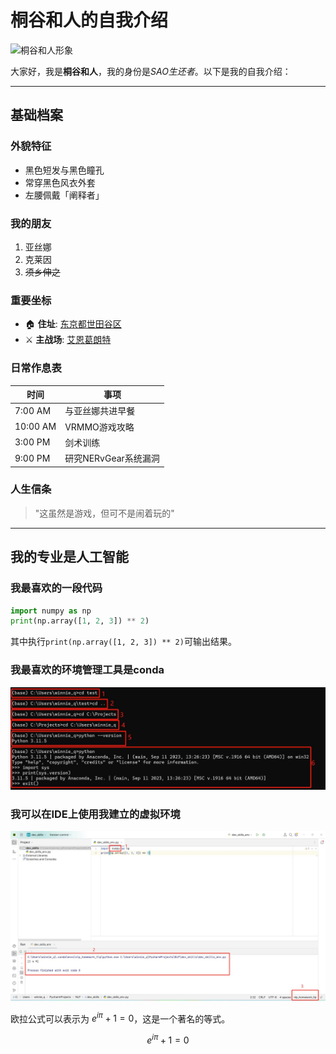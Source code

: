 # 桐谷和人的自我介绍

<img src="https://baike.baidu.com/pic/%E6%A1%90%E8%B0%B7%E5%92%8C%E4%BA%BA/5251890/1/37d12f2eb9389b504fc280c39362f2dde71190efc051?fromModule=lemma_top-image&ct=single#aid=1&pic=37d12f2eb9389b504fc280c39362f2dde71190efc051" width="200" alt="桐谷和人形象">

大家好，我是**桐谷和人**，我的身份是*SAO生还者*。以下是我的自我介绍：

---

## 基础档案 

### 外貌特征 
- 黑色短发与黑色瞳孔
- 常穿黑色风衣外套
- 左腰佩戴「阐释者」

### 我的朋友
1. 亚丝娜
2. 克莱因
3. ~~须乡伸之~~

### 重要坐标
- 🏠 **住址**: [东京都世田谷区](https://baike.baidu.com/item/%E4%B8%96%E7%94%B0%E8%B0%B7%E5%8C%BA/3101141?fromModule=search-result_lemma) 
- ⚔️ **主战场**: [艾恩葛朗特](https://baike.baidu.com/item/%E8%89%BE%E6%81%A9%E8%91%9B%E6%9C%97%E7%89%B9?fromModule=lemma_search-box)

### 日常作息表
| 时间       | 事项                  |
|------------|-----------------------|
| 7:00 AM    | 与亚丝娜共进早餐      |
| 10:00 AM   | VRMMO游戏攻略         |
| 3:00 PM    | 剑术训练              |
| 9:00 PM    | 研究NERvGear系统漏洞  |

### 人生信条
> "这虽然是游戏，但可不是闹着玩的"
---

## 我的专业是人工智能
### 我最喜欢的一段代码

```python
import numpy as np
print(np.array([1, 2, 3]) ** 2)
```
其中执行`print(np.array([1, 2, 3]) ** 2)`可输出结果。

### 我最喜欢的环境管理工具是conda
<img src="https://raw.githubusercontent.com/Winnie-Qi/dev_skills/main/images/pic1.jpg" width="800" alt="截图一">

### 我可以在IDE上使用我建立的虚拟环境
<img src="https://raw.githubusercontent.com/Winnie-Qi/dev_skills/main/images/pic2.jpg" width="800" alt="截图二">

欧拉公式可以表示为 $e^{i\pi} + 1 = 0$，这是一个著名的等式。

$$
e^{i\pi} + 1 = 0
$$
